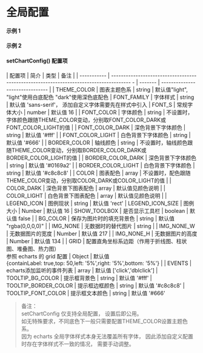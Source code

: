 # 全局配置

#### 示例 1

<vuep template="#simple"></vuep>

<script v-pre type="text/x-template" id="simple">
<template>
    <e-line :data="data" style="width: 700px; height: 400px;background: #084a81"></e-line>
</template>

<script>
  export default {
		created () {
			this.$xEchart.setChartConfig({
				FONT_COLOR: '#fff',
				BORDER_COLOR: '#6785a3',
				FONT_S: 16,
				THEME_COLOR: 'dark',
				TOOLTIP_BG_COLOR: 'rgba(2, 115, 194, 0.8)',
				TOOLTIP_BORDER_COLOR: '#0bb2ff',
				TOOLTIP_FONT_COLOR: '#fff'
			});
		},
    data () {
      return {
        data: {
			xAxis: ['2014年', '2015年', '2016年', '2017年', '2018年', '2019年'],
			series: [
				{
						name: '均值',
						type: 'bar',
						data: [2, 1, 2, 4, 5, 3]
				},
				{
						name: '2018年',
						data: [2.5, 1.5, 3, 4, 5.5, 3.5]
				},
				{
						name: '2019年',
						data: [1.5, 0.5, 1, 4, 4.8, 2.5]
				}
			]
        }
      }
    }
  }
</script>
</script>

#### 示例 2

<vuep template="#simple_1"></vuep>

<script v-pre type="text/x-template" id="simple_1">
<template>
    <e-line 
        :data="data" 
        :config="{
            color: ['#d8cf3a', '#20cb44'],
            showFillArea: true
        }"
        style="width: 700px; height: 600px;"
    ></e-line>
</template>

<script>
  export default {
		created () {
			this.$xEchart.setChartConfig({
				FONT_COLOR: '#666',
				BORDER_COLOR: '#a5a5a5',
				FONT_S: 16,
				THEME_COLOR: 'light',
				TOOLTIP_BG_COLOR: '#fff',
				TOOLTIP_BORDER_COLOR: '#ddd',
				TOOLTIP_FONT_COLOR: '#666'
			});
		},
    data () {
      return {
        data: {
            xAxis: ['2014年', '2015年', '2016年', '2017年', '2018年', '2019年'],
            series: [
                {
                    name: '2018年',
                    data: [20, 33, 28, 36, 28, 35]
                },
                {
                    name: '2019年',
                    data: [28, 36, 28, 30, 22, 33]
                }
            ]
        }
      }
    }
  }
</script>
</script>

#### setChartConfig() 配置项

| 配置项       | 简介                                                                                     | 类型    | 备注                                                                            |
| ----------- | -------------------------------------------------------------------------------------- - | ------- | ------------------------------- |
| THEME_COLOR  | 图表主题色系  | string  | 默认值"light", "light"使用白底配色 "dark"使用深色底配色
| FONT_FAMILY  | 字体样式    |  string  | 默认值 'sans-serif'， 添加自定义字体需要先在样式中引入
| FONT_S       | 常规字体大小 | number  | 默认值 16 |
| FONT_COLOR   | 字体颜色  | string  | 不设置时，字体颜色跟随THEME_COLOR变动，分别取FONT_COLOR_DARK或FONT_COLOR_LIGHT的值 |
| FONT_COLOR_DARK   | 深色背景下字体颜色  | string  | 默认值 '#fff' |
| FONT_COLOR_LIGHT   | 白色背景下字体颜色  | string  | 默认值 '#666' |
| BORDER_COLOR | 轴线颜色  | string  | 不设置时，轴线颜色跟随THEME_COLOR变动，分别取BORDER_COLOR_DARK或BORDER_COLOR_LIGHT的值  |
| BORDER_COLOR_DARK   | 深色背景下字体颜色  | string  | 默认值 '#0169a2' |
| BORDER_COLOR_LIGHT   | 白色背景下字体颜色  | string  | 默认值 '#c8c8c8' |
| COLOR   | 图表配色  | array  | 不设置时，配色跟随THEME_COLOR变动，分别取COLOR_DARK或COLOR_LIGHT的值 |
| COLOR_DARK   | 深色背景下图表配色  | array  | 默认值见颜色说明 |
| COLOR_LIGHT   | 白色背景下图表配色  | array  | 默认值见颜色说明 |
| LEGEND_ICON  | 图例现状  | string  | 默认值 'rect'
| LEGEND_ICON_SIZE | 图例大小  | Number   | 默认值 16
| SHOW_TOOLBOX | 是否显示工具栏 | boolean | 默认值 false |
| BG_COLOR     | 保存为图片时的填充背景色   | string  | 默认值 "rgba(0,0,0,0)"   |
| IMG_NONE     | 无数据时的替代图片  | string  |
| IMG_NONE_W   | 无数据图片的宽度  | Number  | 默认值 217 |
| IMG_NONE_H   | 无数据图片的高度 | Number  | 默认值 134 |
| GRID         | 配置直角坐标系边距（作用于折线图、柱状图、堆叠图、热力图）<br/>参照 echarts 的 grid 配置 | Object  | 默认值 <br/>{containLabel: true,top: 50,left: '5%',right: '5%',bottom: '5%'} |
| EVENTS       | echarts添加监听的事件列表  | array   | 默认值 ['click','dblclick']
| TOOLTIP_BG_COLOR | 提示框背景色  | string   | 默认值 '#fff'
| TOOLTIP_BORDER_COLOR | 提示框边框颜色  | string   | 默认值 '#c8c8c8'
| TOOLTIP_FONT_COLOR | 提示框文本颜色  | string   | 默认值 '#666'

> 备注： <br/>setChartConfig 仅支持全局配置， 设置后即公用。<br/>如无特殊要求，不同底色下一般只需要配置THEME_COLOR设置主题色系。 <br/> 因为 echarts 全局字体样式本身无法覆盖所有字体， 因此添加自定义配置时存在字体样式不一致的情况， 需要手动调整。
